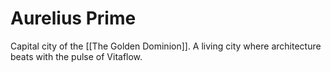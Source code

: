 # Aurelius Prime
Capital city of the [[The Golden Dominion]]. A living city where architecture beats with the pulse of Vitaflow.